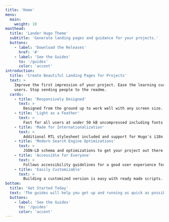 ```yaml
---
title: 'Home'
menu:
  main:
    weight: 10
masthead:
  title: 'Lander Hugo Theme'
  subtitle: 'Generate landing pages and guidance for your projects.'
  buttons:
    - label: 'Download the Releases'
      href: '#'
    - label: 'See the Guides'
      to: '/guides'
      color: 'accent'
introduction:
  title: 'Create Beautiful Landing Pages for Projects'
  text: >
    Improve the first impression of your project. Ease the learning curve for new
    users. Stop sending people to the readme.
  cards:
    - title: 'Responsively Designed'
      text: >
        Designed from the ground up to work well with any screen size.
    - title: 'Light as a Feather'
      text: >
        Fast for all users at under 50 kB uncompressed including fonts.
    - title: 'Made for Internationalization'
      text: >
        Additional RTL stylesheet included and support for Hugo's i18n features.
    - title: 'Modern Search Engine Optimizations'
      text: >
        JSON-LD schema and optimizations to get your project out there.
    - title: 'Accessible for Everyone'
      text: >
        Follows accessibility guidelines for a good user experience for everyone.
    - title: 'Easily Customizable'
      text: >
        Building a customized version is easy with ready made scripts.
bottom:
  title: 'Get Started Today'
  text: 'The guides will help you get up and running as quick as possible.'
  buttons:
    - label: 'See the Guides'
      to: '/guides'
      color: 'accent'
---
```

